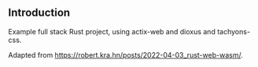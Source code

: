 ## Introduction
Example full stack Rust project, using actix-web and dioxus and tachyons-css.

Adapted from https://robert.kra.hn/posts/2022-04-03_rust-web-wasm/.
